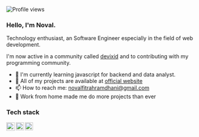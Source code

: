 ![Profile views](https://gpvc.arturio.dev/novalramdhani)

### Hello, I'm Noval.
Technology enthusiast, an Software Engineer especially in the field of web development.

I'm now active in a community called [devixid](https://github.com/devixid) and to contributing with my programming community.

- 🌱 I'm currently learning javascript for backend and data analyst.
- 🚀 All of my projects are available at [official website](https://novalll.vercel.app/projects)
- 📫 How to reach me: novalfitrahramdhani@gmail.com
- 💼 Work from home made me do more projects than ever

### Tech stack

<a href="https://nextjs.org/"><img align="left" alt="Nextjs" title="Nextjs" width="22px" src="https://cdn.worldvectorlogo.com/logos/next-js.svg" /></a>
<a href="https://reactjs.org/"><img align="left" alt="React" title="React" width="21px" src="https://cdn.worldvectorlogo.com/logos/react-2.svg" /></a>
<a href="https://laravel.com/"><img align="left" alt="Laravel" title="Laravel" width="21px" src="https://cdn.worldvectorlogo.com/logos/laravel-2.svg" /></a>
